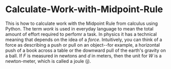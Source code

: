 # Calculate-Work-with-Midpoint-Rule
This is how to calculate work with the Midpoint Rule from calculus using Python.
The term <em>work</em> is used in everyday language to mean the total amount of effort required to perfomr a task. In physics it has a technical meaning that depends on the idea of a <em>force</em>. Intuitively, you can think of a force as describing a push or pull on an object--for example, a horizontal push of a book across a table or the downward pull of the earth's gravity on a ball. If <em>F</em> is measured in newtons and <em>d</em> in meters, then the unit for <em>W</em> is a newton-meter, which is called a joule (j).</p>
